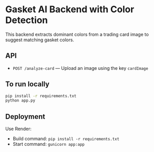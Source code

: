 # Gasket AI Backend with Color Detection

This backend extracts dominant colors from a trading card image to suggest matching gasket colors.

## API

- `POST /analyze-card` — Upload an image using the key `cardImage`

## To run locally

```bash
pip install -r requirements.txt
python app.py
```

## Deployment

Use Render:
- Build command: `pip install -r requirements.txt`
- Start command: `gunicorn app:app`
